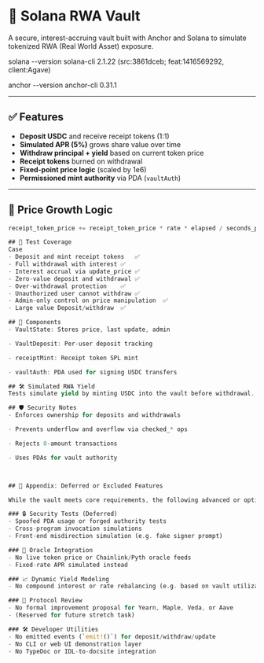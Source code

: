 # 🔐 Solana RWA Vault

A secure, interest-accruing vault built with Anchor and Solana to simulate tokenized RWA (Real World Asset) exposure.

solana --version
solana-cli 2.1.22 (src:3861dceb; feat:1416569292, client:Agave)

anchor --version
anchor-cli 0.31.1

---

## ✅ Features

- **Deposit USDC** and receive receipt tokens (1:1)
- **Simulated APR (5%)** grows share value over time
- **Withdraw principal + yield** based on current token price
- **Receipt tokens** burned on withdrawal
- **Fixed-point price logic** (scaled by 1e6)
- **Permissioned mint authority** via PDA (`vaultAuth`)

---

## 💸 Price Growth Logic

```rust
receipt_token_price += receipt_token_price * rate * elapsed / seconds_per_year

## 🧪 Test Coverage
Case
- Deposit and mint receipt tokens	✅
- Full withdrawal with interest	✅
- Interest accrual via update_price	✅
- Zero-value deposit and withdrawal	✅
- Over-withdrawal protection	✅
- Unauthorized user cannot withdraw	✅
- Admin-only control on price manipulation	✅
- Large value Deposit/withdraw	✅

## 🧱 Components
- VaultState: Stores price, last update, admin

- VaultDeposit: Per-user deposit tracking

- receiptMint: Receipt token SPL mint

- vaultAuth: PDA used for signing USDC transfers

## 🛠 Simulated RWA Yield
Tests simulate yield by minting USDC into the vault before withdrawal. No oracle or on-chain RWA integration yet — logic is designed to extend cleanly.

## 🛡 Security Notes
- Enforces ownership for deposits and withdrawals

- Prevents underflow and overflow via checked_* ops

- Rejects 0-amount transactions

- Uses PDAs for vault authority



## 🧩 Appendix: Deferred or Excluded Features

While the vault meets core requirements, the following advanced or optional features were intentionally excluded or deferred:

### 🔒 Security Tests (Deferred)
- Spoofed PDA usage or forged authority tests
- Cross-program invocation simulations
- Front-end misdirection simulation (e.g. fake signer prompt)

### 📡 Oracle Integration
- No live token price or Chainlink/Pyth oracle feeds
- Fixed-rate APR simulated instead

### 📈 Dynamic Yield Modeling
- No compound interest or rate rebalancing (e.g. based on vault utilization or asset risk)

### 🧪 Protocol Review
- No formal improvement proposal for Yearn, Maple, Veda, or Aave
- (Reserved for future stretch task)

### 🛠 Developer Utilities
- No emitted events (`emit!()`) for deposit/withdraw/update
- No CLI or web UI demonstration layer
- No TypeDoc or IDL-to-docsite integration



